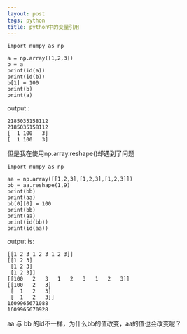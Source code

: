 ```yaml
---
layout: post
tags: python
title: python中的变量引用
---
```


~~~
import numpy as np

a = np.array([1,2,3])
b = a
print(id(a))
print(id(b))
b[1] = 100
print(b)
print(a)
~~~
output :
~~~
2185035158112		
2185035158112		
[  1 100   3]		
[  1 100   3]		
~~~

但是我在使用np.array.reshape()却遇到了问题
~~~
import numpy as np

aa = np.array([[1,2,3],[1,2,3],[1,2,3]])
bb = aa.reshape(1,9)
print(bb)
print(aa)
bb[0][0] = 100
print(bb)
print(aa)
print(id(bb))
print(id(aa))
~~~
output is:		
~~~
[[1 2 3 1 2 3 1 2 3]]
[[1 2 3]
 [1 2 3]
 [1 2 3]]
[[100   2   3   1   2   3   1   2   3]]
[[100   2   3]
 [  1   2   3]
 [  1   2   3]]
1609965671088
1609965670928
~~~

aa 与 bb 的id不一样，为什么bb的值改变，aa的值也会改变呢？



